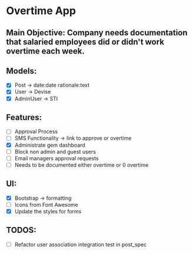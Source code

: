 # Overtime App

## Main Objective: Company needs documentation that salaried employees did or didn't work overtime each week.

## Models:
- [x] Post -> date:date rationale:text
- [x] User -> Devise
- [x] AdminUser -> STI

## Features:
- [ ] Approval Process
- [ ] SMS Functionality -> link to approve or overtime
- [x] Administrate gem dashboard
- [ ] Block non admin and guest users
- [ ] Email managers approval requests
- [ ] Needs to be documented either overtime or 0 overtime

## UI:
- [x] Bootstrap -> formatting
- [ ] Icons from Font Awesome
- [x] Update the styles for forms

## TODOS:
- [ ] Refactor user association integration test in post_spec
